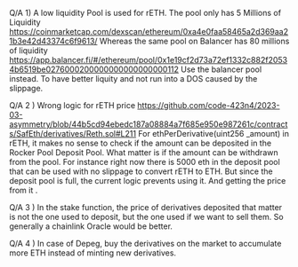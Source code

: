 Q/A 1) A low liquidity Pool is used for rETH.
 The pool only has 5 Millions of Liquidity https://coinmarketcap.com/dexscan/ethereum/0xa4e0faa58465a2d369aa21b3e42d43374c6f9613/
Whereas the same pool on Balancer has 80 millions of liquidity
https://app.balancer.fi/#/ethereum/pool/0x1e19cf2d73a72ef1332c882f20534b6519be0276000200000000000000000112
Use the balancer pool instead. To have better liquity and not run into a DOS caused by the slippage.

Q/A 2 ) Wrong logic for rETH price
https://github.com/code-423n4/2023-03-asymmetry/blob/44b5cd94ebedc187a08884a7f685e950e987261c/contracts/SafEth/derivatives/Reth.sol#L211
For ethPerDerivative(uint256 _amount) in rETH, it makes no sense to check if the amount can be deposited in the Rocker Pool Deposit Pool. What matter is if the amount can be withdrawn from the pool. For instance right now there is 5000 eth in the deposit pool that can be used with no slippage to convert rETH to ETH. But since the deposit pool is full, the current logic prevents using it. And getting the price from it .

Q/A 3 ) In the stake function, the price of derivatives deposited that matter is not the one used to deposit, but the one used if we want to sell them. So generally a chainlink Oracle would be better.

Q/A 4 ) In case of Depeg, buy the derivatives on the market to accumulate more ETH instead of minting new derivatives. 

